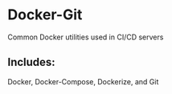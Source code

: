 # Docker-Git

Common Docker utilities used in CI/CD servers

## Includes:
Docker, Docker-Compose, Dockerize, and Git

